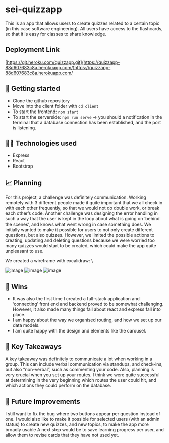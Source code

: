 # sei-quizzapp

This is an app that allows users to create quizzes related to a certain topic (in this case software engineering). All users have access to the flashcards, so that it is easy for classes to share knowledge. 

## Deployment Link
[https://git.heroku.com/quizzapp.git](https://quizzapp-88d607683c8a.herokuapp.com/)https://quizzapp-88d607683c8a.herokuapp.com/


## 🚀 Getting started  
- Clone the github repository
- Move into the client folder with ```cd client```
- To start the frontend: ```npm start```
- To start the serverside: ```npm run serve```
  → you should a notification in the terminal that a database connection has been established, and the port is listening.


## 👩‍💻 Technologies used
- Express
- React
- Bootstrap

## 📈 Planning
For this project, a challenge was definitely communication. Working remotely with 3 different people made it quite important that we all check in with each other frequently, so that we would not do double work, or break each other’s code. 
Another challenge was designing the error handling in such a way that the user is kept in the loop about what is going on ‘behind the scenes’, and knows what went wrong in case something does. 
We initially wanted to make it possible for users to not only create different questions, but also quizzes. However, we limited the possible actions to creating, updating and deleting questions because we were worried too many quizzes would start to be created, which could make the app quite unpleasant to use. 

We created a wireframe with excalidraw: \

![image](https://github.com/NLie2/sei-quizzapp/assets/99728936/f1a659d1-5954-4f5c-b734-1e663d255997)
![image](https://github.com/NLie2/sei-quizzapp/assets/99728936/b8be9a60-4f1f-4714-a2bb-319db079390e)
![image](https://github.com/NLie2/sei-quizzapp/assets/99728936/f325109e-393e-4522-b410-ee406a96bf2a)


## 💪 Wins
- It was also the first time I created a full-stack application and ‘connecting’ front end and backend proved to be somewhat challenging. However, it also made many things fall about react and express fall into place.
- I am happy about the way we organised routing, and how we set up our data models.
- I am quite happy with the design and elements like the carousel.


## 🔑 Key Takeaways
A key takeaway was definitely to communicate a lot when working in a group. This can include verbal communication via standups, and check-ins, but also “non-verbal”, such as commenting your code. 
Also, planning is very crucial when you set up your routes. I think we were quite successful at determining in the very beginning which routes the user could hit, and which actions they could perform on the database. 

## 🔮 Future Improvements
I still want to fix the bug where two buttons appear per question instead of one. 
I would also like to make it possible for selected users (with an admin status) to create new quizzes, and new topics, to make the app more broadly usable
A next step would be to save learning progress per user, and allow them to revise cards that they have not used yet. 



